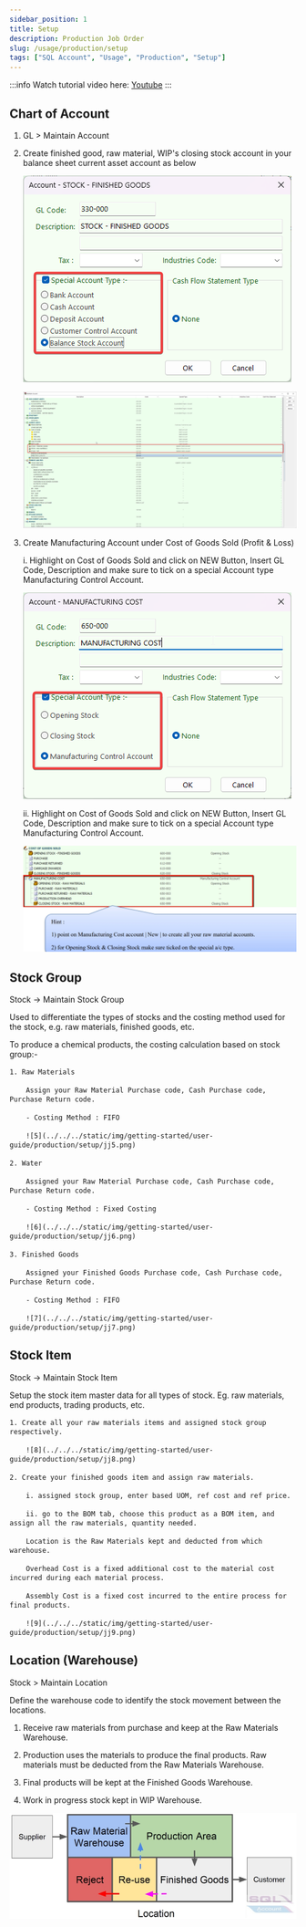 ```yaml
---
sidebar_position: 1
title: Setup
description: Production Job Order
slug: /usage/production/setup
tags: ["SQL Account", "Usage", "Production", "Setup"]
---
```


:::info
    Watch tutorial video here: [Youtube](https://youtu.be/q97_s92bmZQ)
:::

## Chart of Account

1. GL > Maintain Account

2. Create finished good, raw material, WIP's closing stock account in your balance sheet current asset account as below

    ![1](../../../static/img/getting-started/user-guide/production/setup/jj1.png)

    ![2](../../../static/img/getting-started/user-guide/production/setup/jj2.png)

3. Create Manufacturing Account under Cost of Goods Sold (Profit & Loss)

    i. Highlight on Cost of Goods Sold and click on NEW Button, Insert GL Code, Description and make sure to tick on a special Account type Manufacturing Control Account.

    ![3](../../../static/img/getting-started/user-guide/production/setup/jj3.png)

    ii. Highlight on Cost of Goods Sold and click on NEW Button, Insert GL Code, Description and make sure to tick on a special Account type Manufacturing Control Account.
    
    ![4](../../../static/img/getting-started/user-guide/production/setup/jj4.png)

## Stock Group

Stock -> Maintain Stock Group

Used to differentiate the types of stocks and the costing method used for the stock, e.g. raw materials, finished goods, etc.

To produce a chemical products, the costing calculation based on stock group:-

    1. Raw Materials

        Assign your Raw Material Purchase code, Cash Purchase code, Purchase Return code.

        - Costing Method : FIFO

        ![5](../../../static/img/getting-started/user-guide/production/setup/jj5.png)
    
    2. Water

        Assigned your Raw Material Purchase code, Cash Purchase code, Purchase Return code.

        - Costing Method : Fixed Costing

        ![6](../../../static/img/getting-started/user-guide/production/setup/jj6.png)

    3. Finished Goods
        
        Assigned your Finished Goods Purchase code, Cash Purchase code, Purchase Return code.
        
        - Costing Method : FIFO

        ![7](../../../static/img/getting-started/user-guide/production/setup/jj7.png)

## Stock Item

Stock -> Maintain Stock Item

Setup the stock item master data for all types of stock. Eg. raw materials, end products, trading products, etc.

    1. Create all your raw materials items and assigned stock group respectively.

        ![8](../../../static/img/getting-started/user-guide/production/setup/jj8.png)

    2. Create your finished goods item and assign raw materials.

        i. assigned stock group, enter based UOM, ref cost and ref price.

        ii. go to the BOM tab, choose this product as a BOM item, and assign all the raw materials, quantity needed.

        Location is the Raw Materials kept and deducted from which warehouse.
        
        Overhead Cost is a fixed additional cost to the material cost incurred during each material process.
        
        Assembly Cost is a fixed cost incurred to the entire process for final products.

        ![9](../../../static/img/getting-started/user-guide/production/setup/jj9.png)

## Location (Warehouse)

Stock > Maintain Location

Define the warehouse code to identify the stock movement between the locations.

1. Receive raw materials from purchase and keep at the Raw Materials Warehouse.

2. Production uses the materials to produce the final products. Raw materials must be deducted from the Raw Materials Warehouse.

3. Final products will be kept at the Finished Goods Warehouse.

4. Work in progress stock kept in WIP Warehouse.

![10](../../../static/img/getting-started/user-guide/production/setup/jj10.png)
